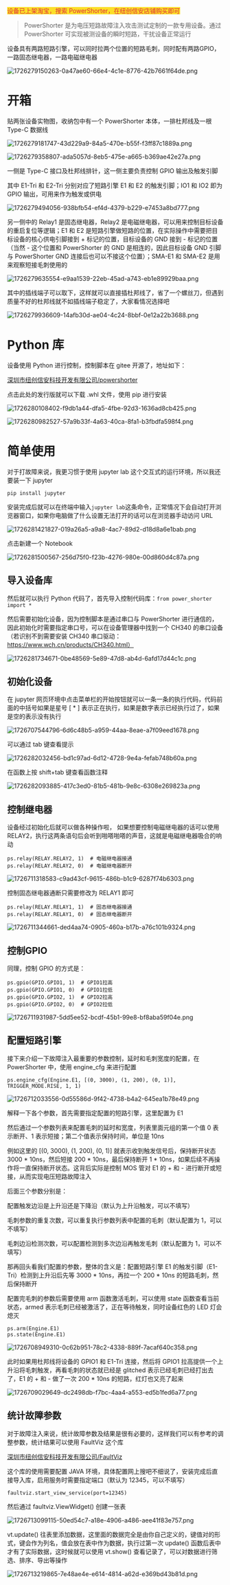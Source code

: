 

<font style="color:#DF2A3F;background-color:#FBDE28;">设备已上架淘宝，搜索 PowerShorter，在纽创信安店铺购买即可</font>



> PowerShorter 是为电压短路故障注入攻击测试定制的一款专用设备。通过 PowerShorter 可实现被测设备的瞬时短路，干扰设备正常运行



设备具有两路短路引擎，可以同时拉两个位置的短路毛刺，同时配有两路GPIO，一路固态继电器，一路电磁继电器



![1726279150263-0a47ae60-66e4-4c1e-8776-42b7661f64de.png](./img/1726279150263-0a47ae60-66e4-4c1e-8776-42b7661f64de-369109.png)

# 开箱

贴两张设备实物图，收纳包中有一个 PowerShorter 本体，一排杜邦线及一根 Type-C 数据线

![1726279181747-43d229a9-84a5-470e-b55f-f3ff87c1889a.png](./img/1726279181747-43d229a9-84a5-470e-b55f-f3ff87c1889a-665481.png)



![1726279358807-ada5057d-8eb5-475e-a665-b369ae42e27a.png](./img/1726279358807-ada5057d-8eb5-475e-a665-b369ae42e27a-352228.png)



一侧是 Type-C 接口及杜邦线排针，这一侧主要负责控制 GPIO 输出及触发引脚

其中 E1-Tri 和 E2-Tri 分别对应了短路引擎 E1 和 E2 的触发引脚；IO1 和 IO2 即为 GPIO 输出，可用来作为触发或供电 

![1726279494056-938bfb54-ef4d-4379-b229-e7453a8bd777.png](./img/1726279494056-938bfb54-ef4d-4379-b229-e7453a8bd777-425066.png)



另一侧中的 Relay1 是固态继电器，Relay2 是电磁继电器，可以用来控制目标设备的重启复位等逻辑；E1 和 E2 是短路引擎做短路的位置，在实际操作中需要把目标设备的核心供电引脚接到 + 标记的位置，目标设备的 GND 接到 - 标记的位置（当然 - 这个位置和 PowerShorter 的 GND 是相连的，因此目标设备 GND 引脚与 PowerShorter GND 连接后也可以不接这个位置）；SMA-E1 和 SMA-E2 是用来观察短接毛刺使用的

![1726279635554-e9aa1539-22eb-45ad-a743-eb1e89929baa.png](./img/1726279635554-e9aa1539-22eb-45ad-a743-eb1e89929baa-462832.png)



其中的插线端子可以取下，这样就可以直接插杜邦线了，省了一个螺丝刀，但遇到质量不好的杜邦线就不如插线端子稳定了，大家看情况选择吧

![1726279936609-14afb30d-ae04-4c24-8bbf-0e12a22b3688.png](./img/1726279936609-14afb30d-ae04-4c24-8bbf-0e12a22b3688-522653.png)



# Python 库

设备使用 Python 进行控制，控制脚本在 gitee 开源了，地址如下：

[深圳市纽创信安科技开发有限公司/powershorter](https://gitee.com/osr-tech/powershorter)



点击此处的发行版就可以下载 .whl 文件，使用 pip 进行安装

![1726280108402-f9db1a44-dfa5-4fbe-92d3-1636ad8cb425.png](./img/1726280108402-f9db1a44-dfa5-4fbe-92d3-1636ad8cb425-056949.png)



![1726280982527-57a9b33f-4a63-40ca-8fa1-b3fbdfa598f4.png](./img/1726280982527-57a9b33f-4a63-40ca-8fa1-b3fbdfa598f4-763648.png)



# 简单使用

对于打故障来说，我更习惯于使用 jupyter lab 这个交互式的运行环境，所以我还要装一下 jupyter

```plain
pip install jupyter
```



安装完成后就可以在终端中输入`jupyter lab`这条命令，正常情况下会自动打开浏览器窗口，如果你电脑做了什么设置无法打开的话可以在浏览器手动访问 URL

![1726281421827-019a26a5-a9a8-4ac7-89d2-d18d8a6e1bab.png](./img/1726281421827-019a26a5-a9a8-4ac7-89d2-d18d8a6e1bab-998556.png)



点击新建一个 Notebook

![1726281500567-256d75f0-f23b-4276-980e-00d860d4c87a.png](./img/1726281500567-256d75f0-f23b-4276-980e-00d860d4c87a-534164.png)



## 导入设备库

然后就可以执行 Python 代码了，首先导入控制代码库：`from power_shorter import *`

然后需要初始化设备，因为控制脚本是通过串口与 PowerShorter 进行通信的，因此初始化时需要指定串口号，可以在设备管理器中找到一个 CH340 的串口设备（若识别不到需要安装 CH340 串口驱动：https://www.wch.cn/products/CH340.html）

![1726281734671-0be48569-5e89-47d8-ab4d-6afd17d44c1c.png](./img/1726281734671-0be48569-5e89-47d8-ab4d-6afd17d44c1c-935156.png)

## 初始化设备

在 jupyter 网页环境中点击菜单栏的开始按钮就可以一条一条的执行代码，代码前面的中括号如果是星号 [ * ] 表示正在执行，如果是数字表示已经执行过了，如果是空的表示没有执行

![1726707544796-6d6c48b5-a959-44aa-8eae-a7f09eed1678.png](./img/1726707544796-6d6c48b5-a959-44aa-8eae-a7f09eed1678-605242.png)



可以通过 tab 键查看提示

![1726282032456-bd1c97ad-6d12-4728-9e4a-fefab748b60a.png](./img/1726282032456-bd1c97ad-6d12-4728-9e4a-fefab748b60a-848567.png) 



在函数上按 shift+tab 键查看函数注释

![1726282093885-417c3ed0-81b5-481b-9e8c-6308e269823a.png](./img/1726282093885-417c3ed0-81b5-481b-9e8c-6308e269823a-694010.png)



## 控制继电器

设备经过初始化后就可以做各种操作啦，  如果想要控制电磁继电器的话可以使用 RELAY2，执行这两条语句后会听到啪嗒啪嗒的声音，这就是电磁继电器吸合的响动

```plain
ps.relay(RELAY.RELAY2, 1)  # 电磁继电器接通
ps.relay(RELAY.RELAY2, 0)  # 电磁继电器断开
```

![1726711318583-c9ad43cf-9615-486b-b1c9-6287f74b6303.png](./img/1726711318583-c9ad43cf-9615-486b-b1c9-6287f74b6303-966288.png)



控制固态继电器通断只需要修改为 RELAY1 即可

```plain
ps.relay(RELAY.RELAY1, 1)  # 固态继电器接通
ps.relay(RELAY.RELAY1, 0)  # 固态继电器断开
```

![1726711344661-ded4aa74-0905-460a-b17b-a76c101b9324.png](./img/1726711344661-ded4aa74-0905-460a-b17b-a76c101b9324-251895.png)



## 控制GPIO

同理，控制 GPIO 的方式是：

```plain
ps.gpio(GPIO.GPIO1, 1)  # GPIO1拉高
ps.gpio(GPIO.GPIO1, 0)  # GPIO1拉低
ps.gpio(GPIO.GPIO2, 1)  # GPIO2拉高
ps.gpio(GPIO.GPIO2, 0)  # GPIO2拉低
```

![1726711931987-5dd5ee52-bcdf-45b1-99e8-bf8aba59f04e.png](./img/1726711931987-5dd5ee52-bcdf-45b1-99e8-bf8aba59f04e-675294.png)



## 配置短路引擎

接下来介绍一下故障注入最重要的参数控制，延时和毛刺宽度的配置，在 PowerShorter 中，使用 engine_cfg 来进行配置

```plain
ps.engine_cfg(Engine.E1, [(0, 3000), (1, 200), (0, 1)], TRIGGER_MODE.RISE, 1, 1)
```

![1726712033556-0d55586d-9f42-4738-b4a2-645ea1b78e49.png](./img/1726712033556-0d55586d-9f42-4738-b4a2-645ea1b78e49-215733.png)



解释一下各个参数，首先需要指定配置的短路引擎，这里配置为 E1

然后通过一个参数列表来配置毛刺的延时和宽度，列表里面元组的第一个值 0 表示断开、1 表示短接；第二个值表示保持时间，单位是 10ns

例如这里的 [(0, 3000), (1, 200), (0, 1)] 就表示收到触发信号后，保持断开状态 3000 * 10ns，然后短接 200 * 10ns，最后保持断开 1 * 10ns，如果后续不再操作将一直保持断开状态。这背后实际是控制 MOS 管对 E1 的 + 和 - 进行断开或短接，从而实现电压短路故障注入

后面三个参数分别是：

配置触发边沿是上升沿还是下降沿（默认为上升沿触发，可以不填写）

毛刺参数的重复次数，可以重复执行参数列表中配置的毛刺（默认配置为 1，可以不填写）

毛刺边沿检测次数，可以配置检测到多次边沿再触发毛刺（默认配置为 1，可以不填写）



那再回头看我们配置的参数，整体的含义是：配置短路引擎 E1 的触发引脚（E1-Tri）检测到上升沿后先等 3000 * 10ns，再拉一个 200 * 10ns 的短路毛刺，然后保持断开



配置完毛刺的参数后需要使用 arm 函数激活毛刺，可以使用 state 函数查看当前状态，armed 表示毛刺已经被激活了，正在等待触发，同时设备红色的 LED 灯会熄灭

```plain
ps.arm(Engine.E1)
ps.state(Engine.E1)
```

![1726708949310-0c62b951-78c2-4338-889f-7acaf640c358.png](./img/1726708949310-0c62b951-78c2-4338-889f-7acaf640c358-715135.png)



此时如果用杜邦线将设备的 GPIO1 和 E1-Tri 连接，然后将 GPIO1 拉高提供一个上升沿将毛刺触发，再看毛刺的状态就已经是 glitched 表示已经毛刺已经打出去了，E1 的 + 和 - 做了一次 200 * 10ns 的短路，红灯也又亮了起来

![1726709029649-dc2498db-f7bc-4aa4-a553-ed5b1fed6a77.png](./img/1726709029649-dc2498db-f7bc-4aa4-a553-ed5b1fed6a77-601531.png)



## 统计故障参数

对于故障注入来说，统计故障参数及结果是很有必要的，这样我们可以有参考的调整参数，统计结果可以使用 FaultViz 这个库

[深圳市纽创信安科技开发有限公司/FaultViz](https://gitee.com/osr-tech/faultviz)



这个库的使用需要配置 JAVA 环境，具体配置网上搜吧不细说了，安装完成后直接导入库，启用服务时需要指定端口（默认为 12345，可以不填写）

```plain
faultviz.start_view_service(port=12345)
```



然后通过 faultviz.ViewWidget() 创建一张表

![1726713099115-50ed54c7-a18e-4906-a486-aee41f83e757.png](./img/1726713099115-50ed54c7-a18e-4906-a486-aee41f83e757-595756.png)



vt.update() 往表里添加数据，这里面的数据完全是由你自己定义的，键值对的形式，键会作为列名，值会放在表中作为数据，执行过第一次 update() 函数后表中才有了实际数据，这时候就可以使用 vt.show() 查看记录了，可以对数据进行筛选、排序、导出等操作

![1726713219865-7e48ae4e-e614-4814-a62d-e369bd43b81d.png](./img/1726713219865-7e48ae4e-e614-4814-a62d-e369bd43b81d-570008.png)
